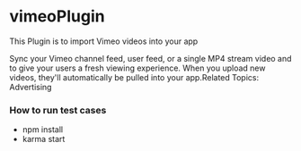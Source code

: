 # vimeoPlugin  
This Plugin is to import Vimeo videos into your app

Sync your Vimeo channel feed, user feed, or a single MP4 stream video and to give your users a fresh viewing experience. When you upload new videos, they'll automatically be pulled into your app.Related Topics:  Advertising
### How to run test cases
- npm install
- karma start
